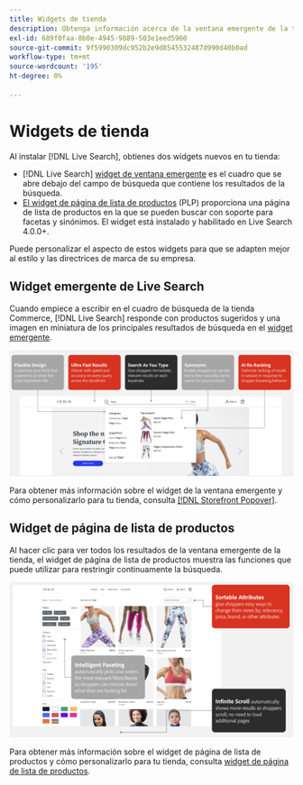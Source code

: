 ```yaml
---
title: Widgets de tienda
description: Obtenga información acerca de la ventana emergente de la tienda y los widgets de página de la lista de productos.
exl-id: 689f0faa-8b0e-4945-9889-503e1eed5960
source-git-commit: 9f5990309dc952b2e9d8545532487d990d40b0ad
workflow-type: tm+mt
source-wordcount: '195'
ht-degree: 0%

---
```


# Widgets de tienda

Al instalar [!DNL Live Search], obtienes dos widgets nuevos en tu tienda:

- [!DNL Live Search] [widget de ventana emergente](storefront-popover.md) es el cuadro que se abre debajo del campo de búsqueda que contiene los resultados de la búsqueda.
- [El widget de página de lista de productos](plp-styling.md) (PLP) proporciona una página de lista de productos en la que se pueden buscar con soporte para facetas y sinónimos. El widget está instalado y habilitado en Live Search 4.0.0+.

Puede personalizar el aspecto de estos widgets para que se adapten mejor al estilo y las directrices de marca de su empresa.

## Widget emergente de Live Search

Cuando empiece a escribir en el cuadro de búsqueda de la tienda Commerce, [!DNL Live Search] responde con productos sugeridos y una imagen en miniatura de los principales resultados de búsqueda en el [widget emergente](storefront-popover.md).

![Widget de ventana emergente](assets/ls-search-popover.png)

Para obtener más información sobre el widget de la ventana emergente y cómo personalizarlo para tu tienda, consulta [[!DNL Storefront Popover]](storefront-popover.md).

## Widget de página de lista de productos

Al hacer clic para ver todos los resultados de la ventana emergente de la tienda, el widget de página de lista de productos muestra las funciones que puede utilizar para restringir continuamente la búsqueda.

![widget de página de lista de productos](assets/ls-plp.png)

Para obtener más información sobre el widget de página de lista de productos y cómo personalizarlo para tu tienda, consulta [widget de página de lista de productos](plp-styling.md).
